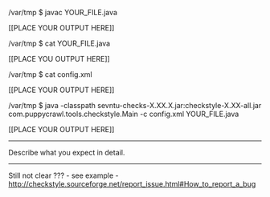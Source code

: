 /var/tmp $ javac YOUR_FILE.java

[[PLACE YOUR OUTPUT HERE]]

/var/tmp $ cat YOUR_FILE.java

[[PLACE YOU OUTPUT HERE]]

/var/tmp $ cat config.xml

[[PLACE YOUR OUTPUT HERE]]

/var/tmp $ java -classpath sevntu-checks-X.XX.X.jar:checkstyle-X.XX-all.jar com.puppycrawl.tools.checkstyle.Main -c config.xml YOUR_FILE.java

[[PLACE YOUR OUTPUT HERE]]

---------------

Describe what you expect in detail.

--------------

Still not clear ??? - see example - http://checkstyle.sourceforge.net/report_issue.html#How_to_report_a_bug
